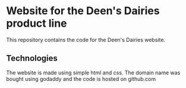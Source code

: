 # Website for the **Deen's Dairies** product line
This repository contains the code for the Deen's Dairies website.

## Technologies
The website is made using simple html and css. The domain name was bought using godaddy and the code is hosted on github.com
